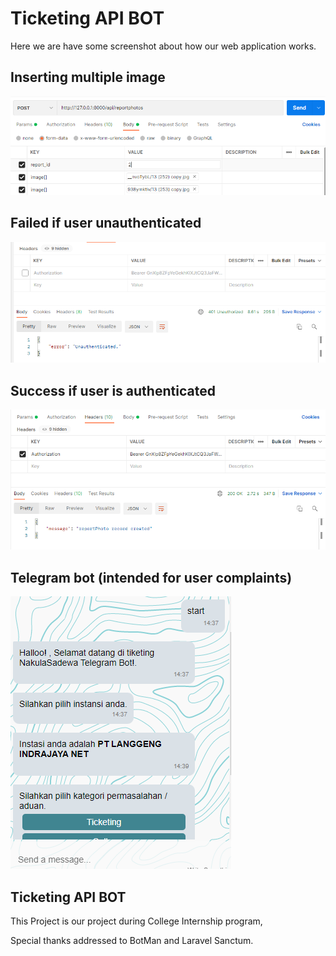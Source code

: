 # Ticketing API BOT
Here we are have some screenshot about how our web application works.

## Inserting multiple image
<img src="/image_read/insertmultiple.png" title="Screenshot 1"/>

## Failed if user unauthenticated
<img src="/image_read/failedunauthenticated.png" title="Screenshot 2"/>

## Success if user is authenticated
<img src="/image_read/reportphotosuccess.png" title="Screenshot 3"/>

## Telegram bot (intended for user complaints)
<img src="/image_read/chatbot.png" title="Screenshot 4"/>


## Ticketing API BOT

This Project is our project during College Internship program,

Special thanks addressed to BotMan and Laravel Sanctum.